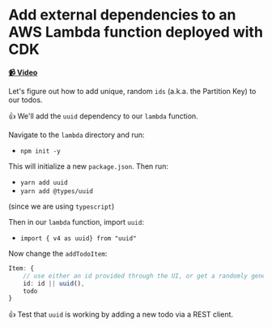 # Add external dependencies to an AWS Lambda function deployed with CDK

**[📹 Video](https://egghead.io/lessons/aws-add-external-dependencies-to-an-aws-lambda-function-deployed-with-cdk)**


 <TimeStamp start="0:22" end="0:33">


Let's figure out how to add unique, random `ids` (a.k.a. the Partition Key) to our todos.

👍 We'll add the `uuid` dependency to our `lambda` function.
    
  </TimeStamp>

 <TimeStamp start="0:35" end="1:03">


Navigate to the `lambda` directory and run:

*  `npm init -y`

This will initialize a new `package.json`. Then run:

* `yarn add uuid`
* `yarn add @types/uuid`

(since we are using `typescript`)
       

Then in our `lambda` function, import `uuid`:

* `import { v4 as uuid} from "uuid"`
    
   </TimeStamp>

 <TimeStamp start="1:14" end="1:26">


Now change the `addTodoItem`:
```ts
Item: {
    // use either an id provided through the UI, or get a randomly generated id with uuid
    id: id || uuid(),
    todo
}
```  
   </TimeStamp>


👍 Test that `uuid` is working by adding a new todo via a REST client.
    
    
